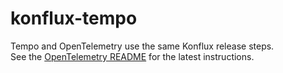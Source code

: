 # konflux-tempo

Tempo and OpenTelemetry use the same Konflux release steps.  
See the [OpenTelemetry README](https://github.com/os-observability/konflux-opentelemetry/blob/main/README.md) for the latest instructions.
